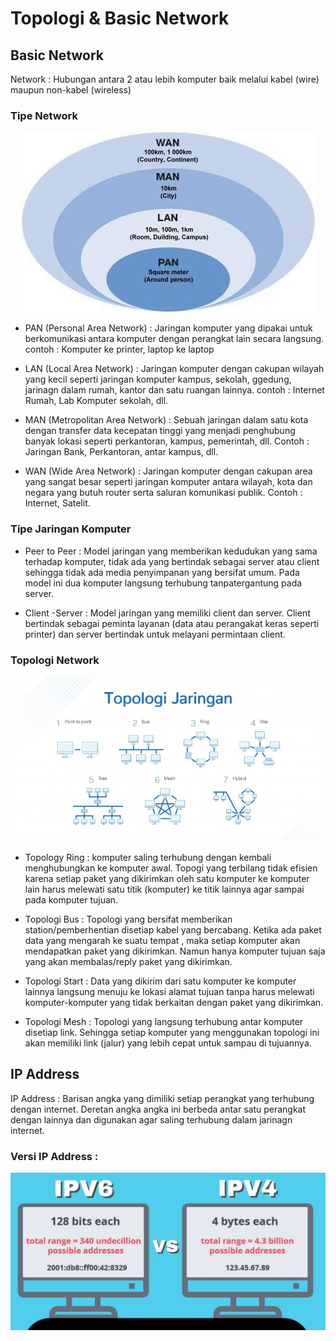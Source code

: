# Topologi & Basic Network

## Basic Network

Network : Hubungan antara 2 atau lebih komputer baik melalui kabel (wire) maupun non-kabel (wireless)

### Tipe Network

<p align="center"><img src="./assets/week-1/tipe-jaringan.jpg"></p>

- PAN (Personal Area Network) : Jaringan komputer yang dipakai untuk berkomunikasi antara komputer dengan perangkat lain secara langsung. contoh : Komputer ke printer, laptop ke laptop

- LAN (Local Area Network) : Jaringan komputer dengan cakupan wilayah yang kecil seperti jaringan komputer kampus, sekolah, ggedung, jarinagn dalam rumah, kantor dan satu ruangan lainnya. contoh : Internet Rumah, Lab Komputer sekolah, dll.

- MAN (Metropolitan Area Network) : Sebuah jaringan dalam satu kota dengan transfer data kecepatan tinggi yang menjadi penghubung banyak lokasi seperti perkantoran, kampus, pemerintah, dll. Contoh : Jaringan Bank, Perkantoran, antar kampus, dll.

- WAN (Wide Area Network) : Jaringan komputer dengan cakupan area yang sangat besar seperti jaringan komputer antara wilayah, kota dan negara yang butuh router serta saluran komunikasi publik. Contoh : Internet, Satelit.

### Tipe Jaringan Komputer

- Peer to Peer : Model jaringan yang memberikan kedudukan yang sama terhadap komputer, tidak ada yang bertindak sebagai server atau client sehingga tidak ada media penyimpanan yang bersifat umum. Pada model ini dua komputer langsung terhubung tanpatergantung pada server.

- Client -Server : Model jaringan yang memiliki client dan server. Client bertindak sebagai peminta layanan (data atau perangakat keras seperti printer) dan server bertindak untuk melayani permintaan client.

### Topologi Network

<p align="center"><img src="./assets/week-1/topologi-jaringan.jpg"></p>

- Topology Ring : komputer saling terhubung dengan kembali menghubungkan ke komputer awal. Topogi yang terbilang tidak efisien karena setiap paket yang dikirimkan oleh satu komputer ke komputer lain harus melewati satu titik (komputer) ke titik lainnya agar sampai pada komputer tujuan.

- Topologi Bus : Topologi yang bersifat memberikan station/pemberhentian disetiap kabel yang bercabang. Ketika ada paket data yang mengarah ke suatu tempat , maka setiap komputer akan mendapatkan paket yang dikirimkan. Namun hanya komputer tujuan saja yang akan membalas/reply paket yang dikirimkan.

- Topologi Start : Data yang dikirim dari satu komputer ke komputer lainnya langsung menuju ke lokasi alamat tujuan tanpa harus melewati komputer-komputer yang tidak berkaitan dengan paket yang dikirimkan.

- Topologi Mesh : Topologi yang langsung terhubung antar komputer disetiap link. Sehingga setiap komputer yang menggunakan topologi ini akan memiliki link (jalur) yang lebih cepat untuk sampau di tujuannya.

## IP Address

IP Address : Barisan angka yang dimiliki setiap perangkat yang terhubung dengan internet. Deretan angka angka ini berbeda antar satu perangkat dengan lainnya dan digunakan agar saling terhubung dalam jarinagn internet.

### Versi IP Address :

<p align="center"><img src="./assets/week-1/IPV6-vs-IPV4.jpg"></p>